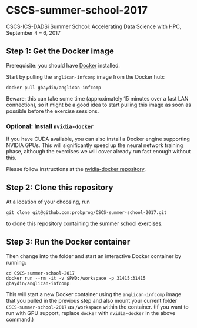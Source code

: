 # CSCS-summer-school-2017
CSCS-ICS-DADSi Summer School: Accelerating Data Science with HPC, September 4 – 6, 2017

## Step 1: Get the Docker image

Prerequisite: you should have [Docker](https://www.docker.com/) installed.

Start by pulling the `anglican-infcomp` image from the Docker hub:

```
docker pull gbaydin/anglican-infcomp
```

Beware: this can take some time (approximately 15 minutes over a fast LAN connection), so it might be a good idea to start pulling this image as soon as possible before the exercise sessions.


### Optional: Install `nvidia-docker`

If you have CUDA available, you can also install a Docker engine supporting NVIDIA GPUs. This will significantly speed up the neural network training phase, although the exercises we will cover already run fast enough without this.

Please follow instructions at the [nvidia-docker repository](https://github.com/NVIDIA/nvidia-docker).

## Step 2: Clone this repository 

At a location of your choosing, run 

```
git clone git@github.com:probprog/CSCS-summer-school-2017.git
```

to clone this repository containing the summer school exercises.

## Step 3: Run the Docker container

Then change into the folder and start an interactive Docker container by running:

```
cd CSCS-summer-school-2017
docker run --rm -it -v $PWD:/workspace -p 31415:31415 gbaydin/anglican-infcomp
```

This will start a new Docker container using the `anglican-infcomp` image that you pulled in the previous step and also mount your current folder `CSCS-summer-school-2017` as `/workspace` within the container. (If you want to run with GPU support, replace `docker` with `nvidia-docker` in the above command.)
